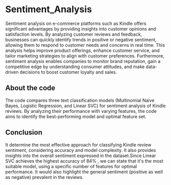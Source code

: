 # Sentiment_Analysis
Sentiment analysis on e-commerce platforms such as Kindle offers significant advantages by providing insights into customer opinions and satisfaction levels. By analyzing customer reviews and feedback, businesses can quickly identify trends in positive or negative sentiment, allowing them to respond to customer needs and concerns in real time. This analysis helps improve product offerings, enhance customer service, and tailor marketing strategies to align with customer preferences. Furthermore, sentiment analysis enables companies to monitor brand reputation, gain a competitive edge by understanding consumer attitudes, and make data-driven decisions to boost customer loyalty and sales.
## About the code
The code compares three text classification models (Multinomial Naive Bayes, Logistic Regression, and Linear SVC) for sentiment analysis of Kindle reviews. By analyzing their performance with varying features, the code aims to identify the best-performing model and optimal feature set.
## Conclusion
It determine the most effective approach for classifying Kindle review sentiment, considering accuracy and model complexity. It also provides insights into the overall sentiment expressed in the dataset.Since Linear SVC achieves the highest accuracy of 84% , we can state that it's the most suitable model, using a specific number of features for optimal performance. It would also highlight the general sentiment (positive as well as negative) prevalent in the reviews.
